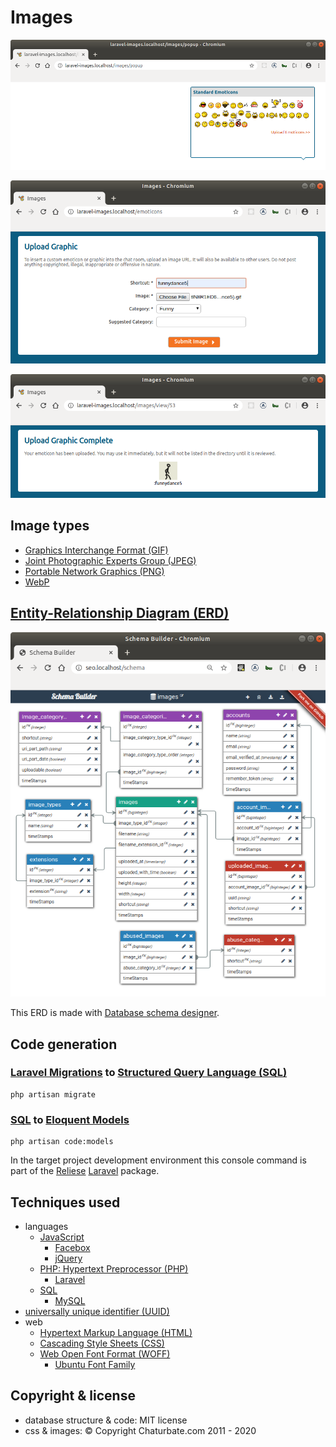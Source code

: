 # Images

![standard_emoticons](./docs/standard_emoticons.png?raw=true "standard_emoticons")

![upload](./docs/upload.png?raw=true "upload")

![upload_complete](./docs/upload_complete.png?raw=true "upload_complete")

## Image types

- [Graphics Interchange Format (GIF)](https://en.wikipedia.org/wiki/GIF)
- [Joint Photographic Experts Group (JPEG)](https://en.wikipedia.org/wiki/JPEG)
- [Portable Network Graphics (PNG)](https://en.wikipedia.org/wiki/Portable_Network_Graphics)
- [WebP](https://en.wikipedia.org/wiki/WebP)

## [Entity-Relationship Diagram (ERD)](https://en.wikipedia.org/wiki/Entity–relationship_model)

![Google Structured data Entity-Relationship Diagram](./docs/erd.png?raw=true "Google Structured data Entity-Relationship Diagram")

This ERD is made with [Database schema designer](https://github.com/Agontuk/schema-designer).

## Code generation

### [Laravel Migrations](https://laravel.com/docs/master/migrations) to [Structured Query Language (SQL)](https://en.wikipedia.org/wiki/SQL)

```
php artisan migrate
```
### [SQL](https://en.wikipedia.org/wiki/SQL) to [Eloquent Models](https://laravel.com/docs/master/eloquent)

```
php artisan code:models
```
In the target project development environment this console command is part of the [Reliese](https://github.com/reliese/laravel) [Laravel](https://github.com/laravel/laravel) package.

## Techniques used

- languages
    - [JavaScript](https://en.wikipedia.org/wiki/JavaScript)
        - [Facebox](https://github.com/NightOwl888/facebox)
        - [jQuery](https://jquery.com/)
    - [PHP: Hypertext Preprocessor (PHP)](https://en.wikipedia.org/wiki/PHP)
        - [Laravel](https://laravel.com)
    - [SQL](https://en.wikipedia.org/wiki/SQL)
        - [MySQL](https://www.mysql.com/)
- [universally unique identifier (UUID)](https://en.wikipedia.org/wiki/Universally_unique_identifier)
- web
    - [Hypertext Markup Language (HTML)](https://en.wikipedia.org/wiki/HTML)
    - [Cascading Style Sheets (CSS)](https://en.wikipedia.org/wiki/Cascading_Style_Sheets)
    - [Web Open Font Format (WOFF)](https://en.wikipedia.org/wiki/Web_Open_Font_Format)
        - [Ubuntu Font Family](https://github.com/earaujoassis/ubuntu-fontface)

## Copyright & license

- database structure & code: MIT license
- css & images: © Copyright Chaturbate.com 2011 - 2020